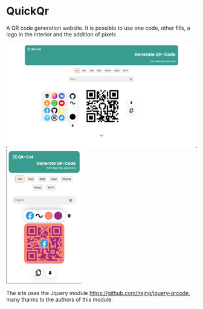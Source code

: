 # QuickQr
A QR code generation website. It is possible to use one code, other fills, a logo in the interior and the addition of pixels<br><br>
<img src='images/1.png' style="width:600px;"><img src='images/2.png' style="width:200px;">

The site uses the Jquery module https://github.com/lrsjng/jquery-qrcode, many thanks to the authors of this module.
